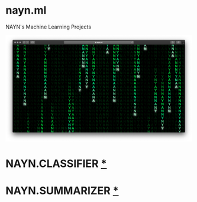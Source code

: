 # nayn.ml
NAYN's Machine Learning Projects

![nayn.ml](/nayn.ml.png?raw=true)

# NAYN.CLASSIFIER [*](https://github.com/naynco/nayn.classifier)
# NAYN.SUMMARIZER [*](https://github.com/naynco/nayn.summarizer)
